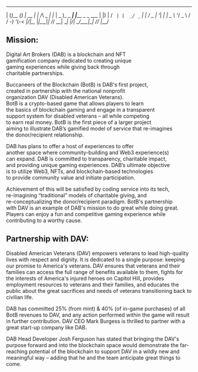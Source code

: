  ___  _      _ _        _      _       _      ___         _              
|   \(_)__ _(_) |_ __ _| |    /_\  _ _| |_   | _ )_ _ ___| |_____ _ _ ___
| |) | / _` | |  _/ _` | |   / _ \| '_|  _|  | _ \ '_/ _ \ / / -_) '_(_-<
|___/|_\__, |_|\__\__,_|_|  /_/ \_\_|  \__|  |___/_| \___/_\_\___|_| /__/
       |___/         

## Mission:                                                              
                                                                         
Digital Art Brokers (DAB) is a blockchain and NFT                        
gamification company dedicated to creating unique                        
gaming experiences while giving back through                             
charitable partnerships.                                                 
                                                                         
Buccaneers of the Blockchain (BotB) is DAB's first project,              
created in partnership with the national nonprofit                       
organization DAV (Disabled American Veterans).                           
BotB is a crypto-based game that allows players to learn                 
the basics of blockchain gaming and engage in a transparent              
support system for disabled veterans – all while competing               
to earn real money. BotB is the first piece of a larger project          
aiming to illustrate DAB’s gamified model of service that re-imagines    
the donor/recipient relationship.                                        
                                                                         
DAB has plans to offer a host of experiences to offer                    
another space where community-building and Web3 experience(s)            
can expand. DAB is committed to transparency, charitable impact,         
and providing unique gaming experiences. DAB’s ultimate objective        
is to utilize Web3, NFTs, and blockchain-based technologies              
to provide community value and initiate participation.                   
                                                                         
Achievement of this will be satisfied by coding service into its tech,   
re-imagining “traditional” models of charitable giving, and              
re-conceptualizing the donor/recipient paradigm. BotB's partnership      
with DAV is an example of DAB's mission to do great while doing great.   
Players can enjoy a fun and competitive gaming experience while          
contributing to a worthy cause.                                          

## Partnership with DAV:

Disabled American Veterans (DAV) empowers veterans to lead high-quality 
lives with respect and dignity. It is dedicated to a single purpose: 
keeping our promise to America's veterans. DAV ensures that veterans 
and their families can access the full range of benefits available to them, 
fights for the interests of America's injured heroes on Capitol Hill, 
provides employment resources to veterans and their families, and educates
the public about the great sacrifices and needs of veterans transitioning 
back to civilian life.

DAB has committed 25% (from mint) & 40% (of in-game purchases) of all BotB 
revenues to DAV, and any action performed within the game will result in 
further contribution. DAV CEO Mark Burgess is thrilled to partner with a 
great start-up company like DAB.

DAB Head Developer Josh Ferguson has stated that bringing the DAV's purpose 
forward and into the blockchain space would demonstrate the far-reaching 
potential of the blockchain to support DAV in a wildly new and meaningful 
way – adding that he and the team anticipate great things to come.